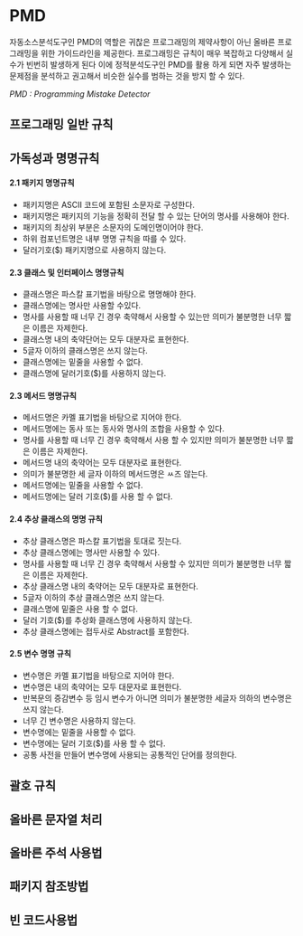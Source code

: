 # PMD

자동소스분석도구인 PMD의 역할은 귀찮은 프로그래밍의 제약사항이 아닌 올바른 프로그래밍을 위한 가이드라인을 제공한다. 프로그래밍은 규칙이 매우 복잡하고 다양해서 실수가 빈번히 발생하게 된다 이에 정적분석도구인 PMD를 활용 하게 되면 자주 발생하는 문제점을 분석하고 권고해서 비슷한 실수를 범하는 것을 방지 할 수 있다.

*PMD : Programming Mistake Detector*


## 프로그래밍 일반 규칙

## 가독성과 명명규칙

#### 2.1 패키지 명명규칙

* 패키지명은 ASCII 코드에 포함된 소문자로 구성한다.
* 패키지명은 패키지의 기능을 정확히 전달 할 수 있는 단어의 명사를 사용해야 한다.
* 패키지의 최상위 부분은 소문자의 도메인명이어야 한다.
* 하위 컴포넌트명은 내부 명명 규칙을 따를 수 있다.
* 달러기호($) 패키지명으로 사용하지 않는다.

#### 2.3 클래스 및 인터페이스 명명규칙

* 클래스명은 파스칼 표기법을 바탕으로 명명해야 한다.
* 클래스명에는 명사만 사용할 수있다.
* 명사를 사용할 때 너무 긴 경우 축약해서 사용할 수 있는만 의미가 불분명한 너무 짧은 이름은 자제한다.
* 클래스명 내의 축약단어는 모두 대분자로 표현한다.
* 5글자 이하의 클래스명은 쓰지 않는다.
* 클래스명에는 밑줄을 사용할 수 없다.
* 클래스명에 달러기호($)를 사용하지 않는다.

#### 2.3 메서드 명명규칙

* 메서드명은 카멜 표기법을 바탕으로 지어야 한다.
* 메서드명에는 동사 또는 동사와 명사의 조합을 사용할 수 있다.
* 명사를 사용할 때 너무 긴 경우 축약해서 사용 할 수 있지만 의미가 불분명한 너무 짧은 이름은 자제한다.
* 메서드명 내의 축약어는 모두 대분자로 표현한다.
* 의미가 불분명한 세 글자 이하의 메서드명은 ㅆ즈 않는다.
* 메서드명에는 밑줄을 사용할 수 없다.
* 메서드명에는 달러 기호($)를 사용 할 수 없다.

#### 2.4 추상 클래스의 명명 규칙

* 추상 클래스명은 파스칼 표기법을 토대로 짓는다.
* 추상 클래스명에는 명사만 사용할 수 있다.
* 명사를 사용할 때 너무 긴 경우 축약해서 사용할 수 있지만 의미가 불분명한 너무 짧은 이름은 자제한다.
* 추상 클래스명 내의 축약어는 모두 대분자로 표현한다.
* 5글자 이하의 추상 클래스명은 쓰지 않는다.
* 클래스명에 밑줄은 사용 할 수 없다.
* 달러 기호($)를 추상화 클래스명에 사용하지 않는다.
* 추상 클래스명에는 접두사로 Abstract를 포함한다.

#### 2.5 변수 명명 규칙

* 변수명은 카멜 표기법을 바탕으로 지어야 한다.
* 변수명은 내의 축약어는 모두 대문자로 표현한다.
* 반복문의 증감변수 등 임시 변수가 아니면 의미가 불분명한 세글자 의하의 변수명은 쓰지 않는다.
* 너무 긴 변수명은 사용하지 않는다.
* 변수명에는 밑줄을 사용할 수 없다.
* 변수명에는 달러 기호($)를 사용 할 수 없다.
* 공통 사전을 만들어 변수명에 사용되는 공통적인 단어를 정의한다.

## 괄호 규칙

## 올바른 문자열 처리

## 올바른 주석 사용법

## 패키지 참조방법

## 빈 코드사용법

